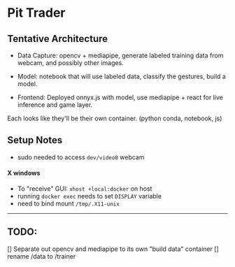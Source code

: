 # Pit Trader


## Tentative Architecture

* Data Capture: opencv + mediapipe, generate labeled training data
  from webcam, and possibly other images.

* Model: notebook that will use labeled data, classify the gestures,
  build a model.

* Frontend: Deployed onnyx.js with model, use mediapipe + react for
  live inference and game layer.

Each looks like they'll be their own container. (python conda, notebook, js)



## Setup Notes

* sudo needed to access `dev/video0` webcam

#### X windows

* To "receive" GUI: `xhost +local:docker` on host
* running `docker exec` needs to set `DISPLAY` variable
* need to bind mount `/tmp/.X11-unix`


----

## TODO:

[] Separate out opencv and mediapipe to its own "build data" container
[] rename /data to /trainer
